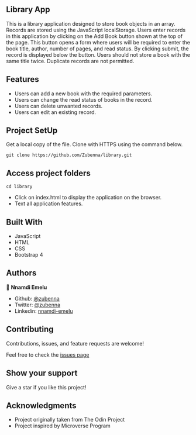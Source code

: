 ## Library App

This is a library application designed to store book objects in an array. Records are stored using the JavaScript localStorage. Users enter records in this application by clicking on the Add Book button shown at the top of the page. This button opens a form where users will be required to enter the book title, author, number of pages, and read status. By clicking submit, the record is displayed below the button. Users should not store a book with the same title twice. Duplicate records are not permitted.


## Features 
- Users can add a new book with the required parameters.
- Users can change the read status of books in the record. 
- Users can delete unwanted records.
- Users can edit an existing record.

## Project SetUp

Get a local copy of the file. Clone with HTTPS using the command below.

```
git clone https://github.com/Zubenna/library.git
```
## Access project folders 
```
cd library
```
- Click on index.html to display the application on the browser.
- Text all application features.

## Built With
- JavaScript
- HTML
- CSS
- Bootstrap 4

## Authors

👤 **Nnamdi Emelu**
- Github: [@zubenna](https://github.com/zubenna)
- Twitter: [@zubenna](https://twitter.com/zubenna)
- Linkedin: [nnamdi-emelu](https://www.linkedin.com/in/nnamdi-emelu/)

##  Contributing

Contributions, issues, and feature requests are welcome!

Feel free to check the [issues page](https://github.com/Zubenna/library/issues)

## Show your support

Give a star if you like this project!

## Acknowledgments
- Project originally taken from The Odin Project
- Project inspired by Microverse Program
